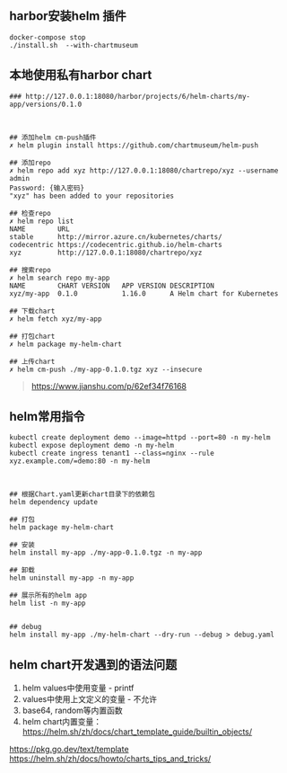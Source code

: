 
## harbor安装helm 插件

```
docker-compose stop
./install.sh  --with-chartmuseum
```



## 本地使用私有harbor chart

```shell
### http://127.0.0.1:18080/harbor/projects/6/helm-charts/my-app/versions/0.1.0



## 添加helm cm-push插件
✗ helm plugin install https://github.com/chartmuseum/helm-push

## 添加repo
✗ helm repo add xyz http://127.0.0.1:18080/chartrepo/xyz --username admin
Password: {输入密码}
"xyz" has been added to your repositories

## 检查repo
✗ helm repo list
NAME       	URL                                      
stable     	http://mirror.azure.cn/kubernetes/charts/
codecentric	https://codecentric.github.io/helm-charts
xyz        	http://127.0.0.1:18080/chartrepo/xyz

## 搜索repo
✗ helm search repo my-app
NAME      	CHART VERSION	APP VERSION	DESCRIPTION                
xyz/my-app	0.1.0        	1.16.0     	A Helm chart for Kubernetes

## 下载chart
✗ helm fetch xyz/my-app

## 打包chart
✗ helm package my-helm-chart

## 上传chart
✗ helm cm-push ./my-app-0.1.0.tgz xyz --insecure

```




> https://www.jianshu.com/p/62ef34f76168


## helm常用指令

```shell
kubectl create deployment demo --image=httpd --port=80 -n my-helm
kubectl expose deployment demo -n my-helm
kubectl create ingress tenant1 --class=nginx --rule xyz.example.com/=demo:80 -n my-helm



## 根据Chart.yaml更新chart目录下的依赖包
helm dependency update

## 打包
helm package my-helm-chart

## 安装
helm install my-app ./my-app-0.1.0.tgz -n my-app

## 卸载
helm uninstall my-app -n my-app

## 展示所有的helm app
helm list -n my-app


## debug
helm install my-app ./my-helm-chart --dry-run --debug > debug.yaml

```


## helm chart开发遇到的语法问题

1. helm values中使用变量  - printf
2. values中使用上文定义的变量 - 不允许
3. base64, random等内置函数
4. helm chart内置变量：https://helm.sh/zh/docs/chart_template_guide/builtin_objects/

https://pkg.go.dev/text/template
https://helm.sh/zh/docs/howto/charts_tips_and_tricks/
